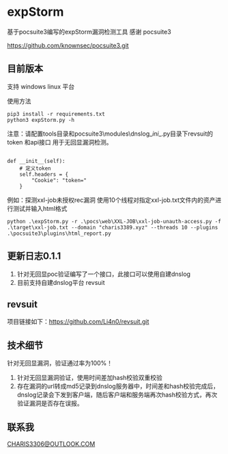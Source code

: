 # expStorm
 基于pocsuite3编写的expStorm漏洞检测工具
 感谢 pocsuite3 

 https://github.com/knownsec/pocsuite3.git
## 目前版本
支持 windows linux 平台

使用方法

```
pip3 install -r requirements.txt
python3 expStorm.py -h
```

注意：请配置tools目录和pocsuite3\modules\dnslog\__ini__.py目录下revsuit的token 和api接口 用于无回显漏洞检测。

```commandline

def __init__(self):
    # 定义token
    self.headers = {
        "Cookie": "token="
    }
```

例如：探测xxl-job未授权rec漏洞
使用10个线程对指定xxl-job.txt文件内的资产进行测试并输入html格式
```commandline
python .\expStorm.py -r .\pocs\web\XXL-JOB\xxl-job-unauth-access.py -f .\target\xxl-job.txt --domain "charis3389.xyz" --threads 10 --plugins .\pocsuite3\plugins\html_report.py
```



## 更新日志0.1.1
1. 针对无回显poc验证编写了一个接口，此接口可以使用自建dnslog
2. 目前支持自建dnslog平台 revsuit

## revsuit

项目链接如下：https://github.com/Li4n0/revsuit.git

## 技术细节

针对无回显漏洞，验证通过率为100%！
1. 针对无回显漏洞验证，使用时间差加hash校验双重校验
2. 存在漏洞的url转成md5记录到dnslog服务器中，时间差和hash校验完成后，dnslog记录会下发到客户端，随后客户端和服务端再次hash校验方式，再次验证漏洞是否存在误报。



## 联系我

CHARIS3306@OUTLOOK.COM 

